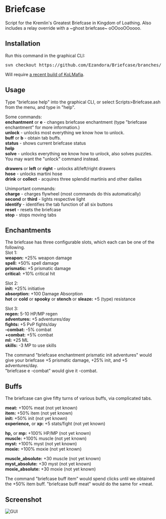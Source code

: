 Briefcase
=====
Script for the Kremlin's Greatest Briefcase in Kingdom of Loathing. Also includes a relay override with a \~ghost briefcase\~ oOOooOOoooo.



Installation
----------------
Run this command in the graphical CLI:
<pre>
svn checkout https://github.com/Ezandora/Briefcase/branches/Release/
</pre>
Will require [a recent build of KoLMafia](http://builds.kolmafia.us/job/Kolmafia/lastSuccessfulBuild/).



Usage
----------------
Type "briefcase help" into the graphical CLI, or select Scripts>Briefcase.ash from the menu, and type in "help".

Some commands:  
__enchantment__ or __e__ - changes briefcase enchantment (type "briefcase enchantment" for more information.)  
__unlock__ - unlocks most everything we know how to unlock.  
__buff__ or __b__ - obtain tab buffs.  
__status__ - shows current briefcase status  
__help__  
__solve__ - unlocks everything we know how to unlock, also solves puzzles. You may want the "unlock" command instead.  

__drawers__ or __left__ or __right__ - unlocks all/left/right drawers  
__hose__ - unlocks martini hose  
__drink__ or __collect__ - acquires three splendid martinis and other dailies  

Unimportant commands:  
__charge__ - charges flywheel (most commands do this automatically)  
__second__ or __third__ - lights respective light  
__identify__ - identifies the tab function of all six buttons  
__reset__ - resets the briefcase  
__stop__ - stops moving tabs  


Enchantments  
----------------  
The briefcase has three configurable slots, which each can be one of the following.  
Slot 1:  
__weapon:__ +25% weapon damage  
__spell:__ +50% spell damage  
__prismatic:__ +5 prismatic damage  
__critical:__ +10% critical hit  

Slot 2:  
__init:__ +25% initiative  
__absorption:__ +100 Damage Absorption  
__hot__ or __cold__ or __spooky__ or __stench__ or __sleaze:__ +5 (type) resistance  

Slot 3:  
__regen:__ 5-10 HP/MP regen  
__adventures:__ +5 adventures/day  
__fights:__ +5 PvP fights/day  
__-combat:__ -5% combat  
__+combat:__ +5% combat  
__ml:__ +25 ML  
__skills:__ -3 MP to use skills  


The command "briefcase enchantment prismatic init adventures" would give your briefcase +5 prismatic damage, +25% init, and +5 adventures/day.  
"briefcase e -combat" would give it -combat.  


Buffs  
----------------  
The briefcase can give fifty turns of various buffs, via complicated tabs.  

__meat:__ +100% meat (not yet known)  
__item:__ +50% item (not yet known)  
__init:__ +50% init (not yet known)  
__experience,__ or __xp:__ +5 stats/fight (not yet known)  

__hp,__ or __mp:__ +100% HP/MP (not yet known)  
__muscle:__ +100% muscle (not yet known)  
__myst:__ +100% myst (not yet known)  
__moxie:__ +100% moxie (not yet known)  

__muscle_absolute:__ +30 muscle (not yet known)  
__myst_absolute:__ +30 myst (not yet known)  
__moxie_absolute:__ +30 moxie (not yet known)  


The command "briefcase buff item" would spend clicks until we obtained the +50% item buff. "briefcase buff meat" would do the same for +meat.


Screenshot
----------------  
![GUI](https://raw.github.com/Ezandora/Briefcase/master/Images/gui.png)